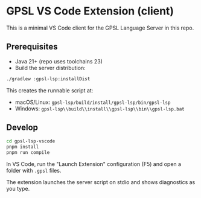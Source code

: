 # GPSL VS Code Extension (client)

This is a minimal VS Code client for the GPSL Language Server in this repo.

## Prerequisites

- Java 21+ (repo uses toolchains 23)
- Build the server distribution:

```bash
./gradlew :gpsl-lsp:installDist
```

This creates the runnable script at:

- macOS/Linux: `gpsl-lsp/build/install/gpsl-lsp/bin/gpsl-lsp`
- Windows: `gpsl-lsp\\build\\install\\gpsl-lsp\\bin\\gpsl-lsp.bat`

## Develop

```bash
cd gpsl-lsp-vscode
pnpm install
pnpm run compile
```

In VS Code, run the "Launch Extension" configuration (F5) and open a folder with `.gpsl` files.

The extension launches the server script on stdio and shows diagnostics as you type.
